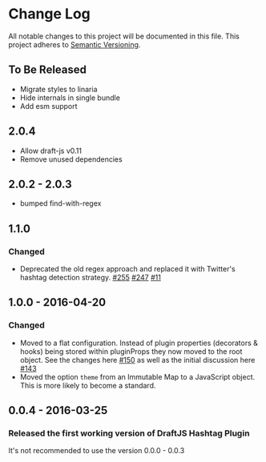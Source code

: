 # Change Log

All notable changes to this project will be documented in this file.
This project adheres to [Semantic Versioning](http://semver.org/).

## To Be Released

- Migrate styles to linaria
- Hide internals in single bundle
- Add esm support

## 2.0.4

- Allow draft-js v0.11
- Remove unused dependencies

## 2.0.2 - 2.0.3

- bumped find-with-regex

## 1.1.0

### Changed

- Deprecated the old regex approach and replaced it with Twitter's hashtag detection strategy. [#255](https://github.com/draft-js-plugins/draft-js-plugins/pull/255) [#247](https://github.com/draft-js-plugins/draft-js-plugins/issues/247) [#11](https://github.com/draft-js-plugins/draft-js-plugins/issues/11)

## 1.0.0 - 2016-04-20

### Changed

- Moved to a flat configuration. Instead of plugin properties (decorators & hooks) being stored within pluginProps they now moved to the root object. See the changes here [#150](https://github.com/draft-js-plugins/draft-js-plugins/pull/150/files) as well as the initial discussion here [#143](https://github.com/draft-js-plugins/draft-js-plugins/issues/143)
- Moved the option `theme` from an Immutable Map to a JavaScript object. This is more likely to become a standard.

## 0.0.4 - 2016-03-25

### Released the first working version of DraftJS Hashtag Plugin

It's not recommended to use the version 0.0.0 - 0.0.3
